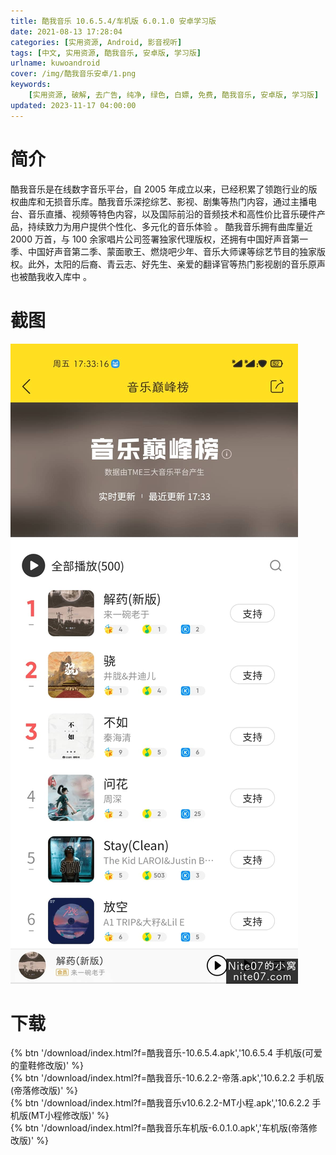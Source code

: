 ```yaml
---
title: 酷我音乐 10.6.5.4/车机版 6.0.1.0 安卓学习版
date: 2021-08-13 17:28:04
categories: [实用资源, Android, 影音视听]
tags: [中文, 实用资源, 酷我音乐, 安卓版, 学习版]
urlname: kuwoandroid
cover: /img/酷我音乐安卓/1.png
keywords:
    [实用资源, 破解, 去广告, 纯净, 绿色, 白嫖, 免费, 酷我音乐, 安卓版, 学习版]
updated: 2023-11-17 04:00:00
---
```


# 简介

酷我音乐是在线数字音乐平台，自 2005 年成立以来，已经积累了领跑行业的版权曲库和无损音乐库。酷我音乐深挖综艺、影视、剧集等热门内容，通过主播电台、音乐直播、视频等特色内容，以及国际前沿的音频技术和高性价比音乐硬件产品，持续致力为用户提供个性化、多元化的音乐体验 。
酷我音乐拥有曲库量近 2000 万首，与 100 余家唱片公司签署独家代理版权，还拥有中国好声音第一季、中国好声音第二季、蒙面歌王、燃烧吧少年、音乐大师课等综艺节目的独家版权。此外，太阳的后裔、青云志、好先生、亲爱的翻译官等热门影视剧的音乐原声也被酷我收入库中 。

# 截图

![](/img/酷我音乐安卓/2.jpg)

# 下载

{% btn '/download/index.html?f=酷我音乐-10.6.5.4.apk','10.6.5.4 手机版(可爱的童鞋修改版)' %}
<br>
{% btn '/download/index.html?f=酷我音乐-10.6.2.2-帝落.apk','10.6.2.2 手机版(帝落修改版)' %}
<br>
{% btn '/download/index.html?f=酷我音乐v10.6.2.2-MT小程.apk','10.6.2.2 手机版(MT小程修改版)' %}
<br>
{% btn '/download/index.html?f=酷我音乐车机版-6.0.1.0.apk','车机版(帝落修改版)' %}
